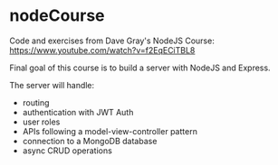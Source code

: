 # nodeCourse
Code and exercises from Dave Gray's NodeJS Course: https://www.youtube.com/watch?v=f2EqECiTBL8

Final goal of this course is to build a server with NodeJS and Express. 

The server will handle:
- routing
- authentication with JWT Auth
- user roles 
- APIs following a model-view-controller pattern
- connection to a MongoDB database 
- async CRUD operations
